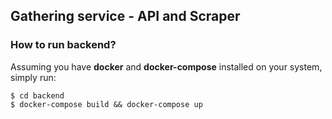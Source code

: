 ## Gathering service - API and Scraper

### How to run backend?

Assuming you have **docker** and **docker-compose** installed on your system, simply run:
```{bash}
$ cd backend
$ docker-compose build && docker-compose up
```
